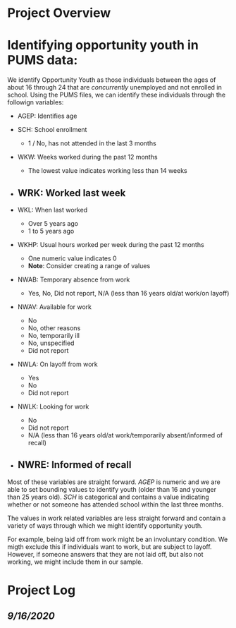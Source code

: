 # Project Overview










# Identifying opportunity youth in PUMS data:

We identify Opportunity  Youth as those individuals between the ages of about 16 through 24 that are *concurrently* unemployed and not enrolled in school. Using the PUMS files, we can identify these individuals through the followign variables: 

- AGEP: Identifies age 
- SCH: School enrollment
    - 1 / No, has not attended in the last 3 months

- WKW: Weeks worked during the past 12 months
    - The lowest value indicates working less than 14 weeks
- WRK: Worked last week
    - 
- WKL: When last worked
    - Over 5 years ago
    - 1 to 5 years ago 
- WKHP: Usual hours worked per week during the past 12 months
    - One numeric value indicates 0
    - **Note**: Consider creating a range of values
- NWAB: Temporary absence from work
    - Yes, No, Did not report, N/A (less than 16 years old/at work/on layoff)
- NWAV: Available for work
    - No
    - No, other reasons
    - No, temporarily ill
    - No, unspecified
    - Did not report
- NWLA: On layoff from work
    - Yes
    - No
    - Did not report
- NWLK: Looking for work
    - No
    - Did not report
    - N/A (less than 16 years old/at work/temporarily absent/informed of recall)
- NWRE: Informed of recall
    - 


Most of these variables are straight forward. _AGEP_ is numeric and we are able to set bounding values to identify youth (older than 16 and younger than 25 years old). _SCH_ is categorical and contains a value indicating whether or not someone has attended school within the last three months. 

The values in work related variables are less straight forward and contain a variety of ways through which we might identify opportunity youth. 

For example, being laid off from work might be an involuntary condition. We migth exclude this if individuals want to work, but are subject to layoff. However, if someone answers that they are not laid off, but also not working, we might include them in our sample. 




# Project Log

*9/16/2020*
- 